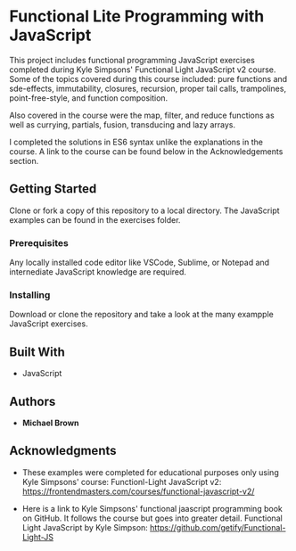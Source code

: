 # Functional Lite Programming with JavaScript 

This project includes functional programming JavaScript exercises completed during Kyle Simpsons' 
Functional Light JavaScript v2 course. Some of the topics covered during this course included: pure functions
and sde-effects, immutability, closures, recursion, proper tail calls, trampolines, point-free-style, and
function composition. 

Also covered in the course were the map, filter, and reduce functions as well as currying, partials, fusion, 
transducing and lazy arrays.

I completed the solutions in ES6 syntax unlike the explanations in the course. A link to the course can be 
found below in the Acknowledgements section.

## Getting Started

Clone or fork a copy of this repository to a local directory. The JavaScript examples can be found in the exercises folder.

### Prerequisites

Any locally installed code editor like VSCode, Sublime, or Notepad and internediate JavaScript knowledge are
required.

### Installing

Download or clone the repository and take a look at the many exampple JavaScript exercises.

## Built With

* JavaScript

## Authors

* **Michael Brown** 

## Acknowledgments

* These examples were completed for educational purposes only using Kyle Simpsons' course:
  Functionl-Light JavaScript v2: https://frontendmasters.com/courses/functional-javascript-v2/

* Here is a link to Kyle Simpsons' functional jaascript programming book on GitHub. It follows the course but goes into greater detail.
  Functional Light JavaScript by Kyle Simpson: https://github.com/getify/Functional-Light-JS
